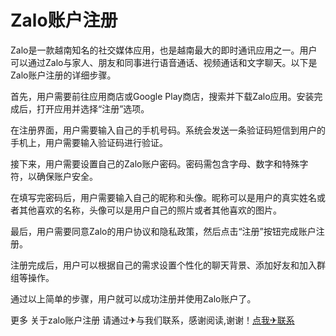 # Zalo账户注册

Zalo是一款越南知名的社交媒体应用，也是越南最大的即时通讯应用之一。用户可以通过Zalo与家人、朋友和同事进行语音通话、视频通话和文字聊天。以下是Zalo账户注册的详细步骤。

首先，用户需要前往应用商店或Google Play商店，搜索并下载Zalo应用。安装完成后，打开应用并选择“注册”选项。

在注册界面，用户需要输入自己的手机号码。系统会发送一条验证码短信到用户的手机上，用户需要输入验证码进行验证。

接下来，用户需要设置自己的Zalo账户密码。密码需包含字母、数字和特殊字符，以确保账户安全。

在填写完密码后，用户需要输入自己的昵称和头像。昵称可以是用户的真实姓名或者其他喜欢的名称，头像可以是用户自己的照片或者其他喜欢的图片。

最后，用户需要同意Zalo的用户协议和隐私政策，然后点击“注册”按钮完成账户注册。

注册完成后，用户可以根据自己的需求设置个性化的聊天背景、添加好友和加入群组等操作。

通过以上简单的步骤，用户就可以成功注册并使用Zalo账户了。

更多 关于zalo账户注册 请通过✈与我们联系，感谢阅读,谢谢！[点我✈联系](https://lm.k02.cc)